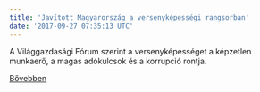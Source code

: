 ```yaml
---
title: 'Javított Magyarország a versenyképességi rangsorban'
date: '2017-09-27 07:35:13 UTC'
---
```


A Világgazdasági Fórum szerint a versenyképességet a képzetlen munkaerő, a magas adókulcsok és a korrupció rontja.


[Bővebben](http://ift.tt/2hyU8MP)
